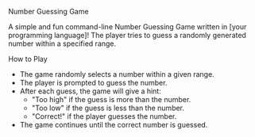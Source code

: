 Number Guessing Game

A simple and fun command-line Number Guessing Game written in [your programming language]! The player tries to guess a randomly generated number within a specified range.

How to Play

- The game randomly selects a number within a given range.
- The player is prompted to guess the number.
- After each guess, the game will give a hint:
  - "Too high" if the guess is more than the number.
  - "Too low" if the guess is less than the number.
  - "Correct!" if the player guesses the number.
- The game continues until the correct number is guessed.

 
